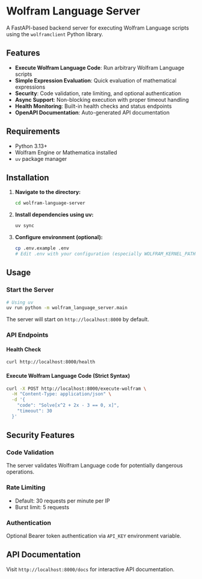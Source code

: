 # Wolfram Language Server

A FastAPI-based backend server for executing Wolfram Language scripts using the `wolframclient` Python library.

## Features

- **Execute Wolfram Language Code**: Run arbitrary Wolfram Language scripts
- **Simple Expression Evaluation**: Quick evaluation of mathematical expressions
- **Security**: Code validation, rate limiting, and optional authentication
- **Async Support**: Non-blocking execution with proper timeout handling
- **Health Monitoring**: Built-in health checks and status endpoints
- **OpenAPI Documentation**: Auto-generated API documentation

## Requirements

- Python 3.13+
- Wolfram Engine or Mathematica installed
- `uv` package manager

## Installation

1. **Navigate to the directory:**
   ```bash
   cd wolfram-language-server
   ```

2. **Install dependencies using uv:**
   ```bash
   uv sync
   ```

3. **Configure environment (optional):**
   ```bash
   cp .env.example .env
   # Edit .env with your configuration (especially WOLFRAM_KERNEL_PATH)
   ```

## Usage

### Start the Server

```bash
# Using uv
uv run python -m wolfram_language_server.main
```

The server will start on `http://localhost:8000` by default.

### API Endpoints

#### Health Check
```bash
curl http://localhost:8000/health
```

#### Execute Wolfram Language Code (Strict Syntax)
```bash
curl -X POST http://localhost:8000/execute-wolfram \
  -H "Content-Type: application/json" \
  -d '{
    "code": "Solve[x^2 + 2x - 3 == 0, x]",
    "timeout": 30
  }'
```


## Security Features

### Code Validation
The server validates Wolfram Language code for potentially dangerous operations.

### Rate Limiting
- Default: 30 requests per minute per IP
- Burst limit: 5 requests

### Authentication
Optional Bearer token authentication via `API_KEY` environment variable.

## API Documentation

Visit `http://localhost:8000/docs` for interactive API documentation.